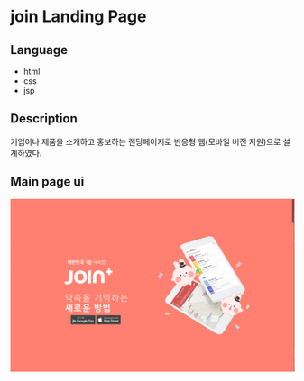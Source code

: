 # join Landing Page


## Language

* html
* css
* jsp

## Description

기업이나 제품을 소개하고 홍보하는 랜딩페이지로 반응형 웹(모바일 버전 지원)으로 설계하였다.

## Main page ui

![main_page](./img/main_page.png)


